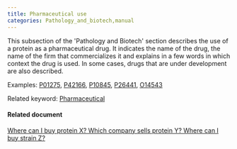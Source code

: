 ```yaml
---
title: Pharmaceutical use
categories: Pathology_and_biotech,manual
---
```


This subsection of the 'Pathology and Biotech' section describes the use of a protein as a pharmaceutical drug. It indicates the name of the drug, the name of the firm that commercializes it and explains in a few words in which context the drug is used. In some cases, drugs that are under development are also described.

Examples: [P01275](http://www.uniprot.org/uniprot/P01275#pathology_and_biotech), [P42166](http://www.uniprot.org/uniprot/P42166#pathology_and_biotech), [P10845](http://www.uniprot.org/uniprot/P10845#pathology_and_biotech), [P26441](http://www.uniprot.org/uniprot/P26441#pathology_and_biotech), [O14543](http://www.uniprot.org/uniprot/O14543#pathology_and_biotech)

Related keyword: [Pharmaceutical](http://www.uniprot.org/keywords/582)

#### Related document

[Where can I buy protein X? Which company sells protein Y? Where can I buy strain Z?](http://www.uniprot.org/faq/29)